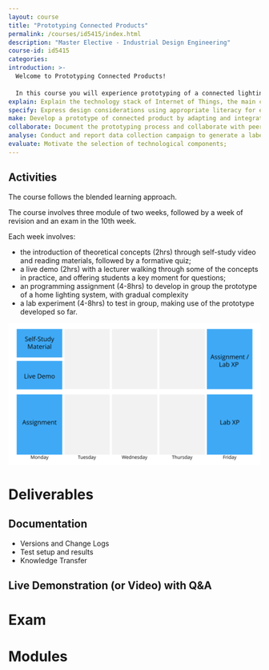 ```yaml
---
layout: course
title: "Prototyping Connected Products"
permalink: /courses/id5415/index.html
description: "Master Elective - Industrial Design Engineering"
course-id: id5415
categories:
introduction: >-
  Welcome to Prototyping Connected Products!

  In this course you will experience prototyping of a connected lighting system. In groups, you will go through three prototyping iterations with a strong focus on the technology and the functional implementation. You will rely on Raspberry Pi and Arduino-like devices to control connected light bulbs via Python code. Your prototype will help you gain an understanding of the technologies through tests and data exploration.
explain: Explain the technology stack of Internet of Things, the main components of a machine learning pipeline and the role of prototyping in this context
specify: Express design considerations using appropriate literacy for effective discussion with ICT engineers.
make: Develop a prototype of connected product by adapting and integrating pieces of code, using languages Python.
collaborate: Document the prototyping process and collaborate with peers, using Git and GitHub;
analyse: Conduct and report data collection campaign to generate a labelled dataset with the implemented sensors;
evaluate: Motivate the selection of technological components;
---
```



## Activities

The course follows the blended learning approach.

The course involves three module of two weeks, followed by a week of revision and an exam in the 10th week.

Each week involves:
- the introduction of theoretical concepts (2hrs) through self-study video and reading materials, followed by a formative quiz;
- a live demo (2hrs) with a lecturer walking through some of the concepts in practice, and offering students a key moment for questions;
- an programming assignment (4-8hrs) to develop in group the prototype of a home lighting system, with gradual complexity
- a lab experiment (4-8hrs) to test in group, making use of the prototype developed so far.

![Weekly Schedule](/assets/img/courses/id5415/weekly-schedule.svg)

# Deliverables

## Documentation

- Versions and Change Logs
- Test setup and results
- Knowledge Transfer

## Live Demonstration (or Video) with Q&A


# Exam

# Modules